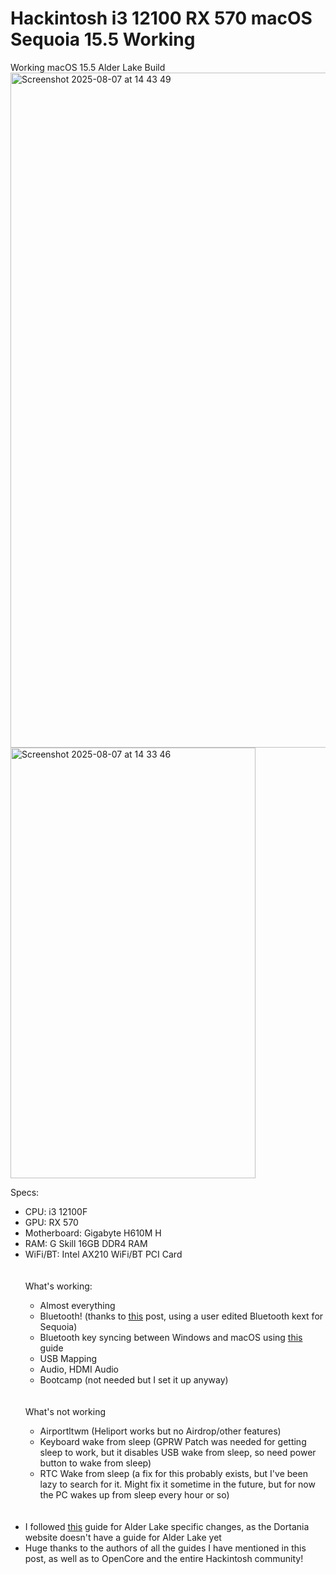 # Hackintosh i3 12100 RX 570 macOS Sequoia 15.5 Working
Working macOS 15.5 Alder Lake Build
<img width="1920" height="1080" alt="Screenshot 2025-08-07 at 14 43 49" src="https://github.com/user-attachments/assets/6b83d38a-947c-42dc-8d8b-ca015159275d" />
<img width="392" height="689" alt="Screenshot 2025-08-07 at 14 33 46" src="https://github.com/user-attachments/assets/51e155c8-a7d2-4d18-92ae-5eaaea8a9652" />


Specs:
<ul><li>CPU: i3 12100F</li>
<li>GPU: RX 570</li>
<li>Motherboard: Gigabyte H610M H</li>
<li>RAM: G Skill 16GB DDR4 RAM</li>
<li>WiFi/BT: Intel AX210 WiFi/BT PCI Card</li>
<br><br>
What's working:<ul>
<li>Almost everything</li>
<li>Bluetooth! (thanks to <a href=https://www.reddit.com/r/hackintosh/comments/1fsvhsj/finally_i_made_my_bluetooth_work_in_sequoia/>this</a> post, using a user edited Bluetooth kext for Sequoia)</li>
<li>Bluetooth key syncing between Windows and macOS using <a href=https://www.reddit.com/r/hackintosh/comments/p5ost3/macos_monterey_and_windows_bluetooth_pairing/>this</a> guide</li>
<li>USB Mapping</li>
<li>Audio, HDMI Audio</li>
<li>Bootcamp (not needed but I set it up anyway)</li>
</ul><br><br>
What's not working
<ul><li>Airportltwm (Heliport works but no Airdrop/other features)</li>
<li>Keyboard wake from sleep (GPRW Patch was needed for getting sleep to work, but it disables USB wake from sleep, so need power button to wake from sleep)</li>
<li>RTC Wake from sleep (a fix for this probably exists, but I've been lazy to search for it. Might fix it sometime in the future, but for now the PC wakes up from sleep every hour or so)</li>
</ul><br><br>
<li>I followed <a href=https://www.reddit.com/r/hackintosh/comments/sp1zgv/opencore_alder_lake_12thgen_intel_hackintosh/>this</a> guide for Alder Lake specific changes, as the Dortania website doesn't have a guide for Alder Lake yet</li>
<li>Huge thanks to the authors of all the guides I have mentioned in this post, as well as to OpenCore and the entire Hackintosh community!</li>
